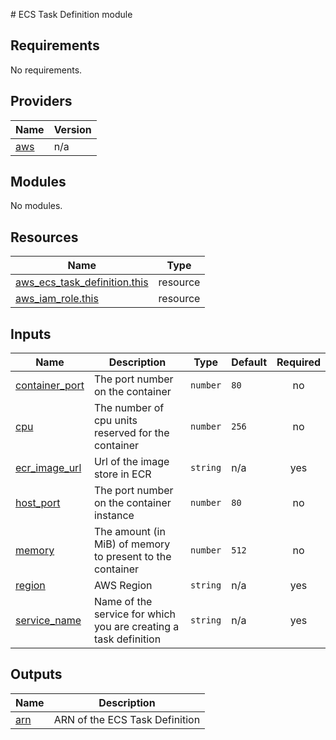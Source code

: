 # ECS Task Definition module

<!-- BEGIN_TF_DOCS -->
## Requirements

No requirements.

## Providers

| Name | Version |
|------|---------|
| <a name="provider_aws"></a> [aws](#provider\_aws) | n/a |

## Modules

No modules.

## Resources

| Name | Type |
|------|------|
| [aws_ecs_task_definition.this](https://registry.terraform.io/providers/hashicorp/aws/latest/docs/resources/ecs_task_definition) | resource |
| [aws_iam_role.this](https://registry.terraform.io/providers/hashicorp/aws/latest/docs/resources/iam_role) | resource |

## Inputs

| Name | Description | Type | Default | Required |
|------|-------------|------|---------|:--------:|
| <a name="input_container_port"></a> [container\_port](#input\_container\_port) | The port number on the container | `number` | `80` | no |
| <a name="input_cpu"></a> [cpu](#input\_cpu) | The number of cpu units reserved for the container | `number` | `256` | no |
| <a name="input_ecr_image_url"></a> [ecr\_image\_url](#input\_ecr\_image\_url) | Url of the image store in ECR | `string` | n/a | yes |
| <a name="input_host_port"></a> [host\_port](#input\_host\_port) | The port number on the container instance | `number` | `80` | no |
| <a name="input_memory"></a> [memory](#input\_memory) | The amount (in MiB) of memory to present to the container | `number` | `512` | no |
| <a name="input_region"></a> [region](#input\_region) | AWS Region | `string` | n/a | yes |
| <a name="input_service_name"></a> [service\_name](#input\_service\_name) | Name of the service for which you are creating a task definition | `string` | n/a | yes |

## Outputs

| Name | Description |
|------|-------------|
| <a name="output_arn"></a> [arn](#output\_arn) | ARN of the ECS Task Definition |
<!-- END_TF_DOCS -->
